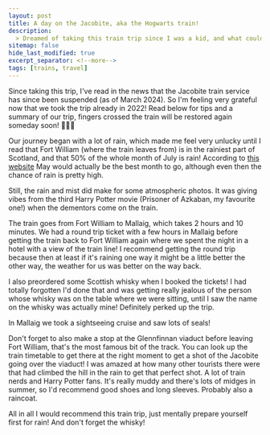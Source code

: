 ```yaml
---
layout: post
title: A day on the Jacobite, aka the Hogwarts train!
description: 
  > Dreamed of taking this train trip since I was a kid, and what could be more romantic than taking it on our honeymoon! Only thing I didn't plan for was Scottish weather...
sitemap: false
hide_last_modified: true
excerpt_separator: <!--more-->
tags: [trains, travel]
---
```


Since taking this trip, I've read in the news that the Jacobite train service has since been suspended (as of March 2024). So I'm feeling very grateful now that we took the trip already in 2022! Read below for tips and a summary of our trip, fingers crossed the train will be restored again someday soon! 🤞🤞🤞

<!--more-->

Our journey began with a lot of rain, which made me feel very unlucky until I read that Fort William (where the train leaves from) is in the rainiest part of Scotland, and that 50% of the whole month of July is rain! According to [this website](https://www.scottish-places.info/towns/townclimate2108.html) May would actually be the best month to go, although even then the chance of rain is pretty high. 

Still, the rain and mist did make for some atmospheric photos. It was giving vibes from the third Harry Potter movie (Prisoner of Azkaban, my favourite one!) when the dementors come on the train. 

The train goes from Fort William to Mallaig, which takes 2 hours and 10 minutes. We had a round trip ticket with a few hours in Mallaig before getting the train back to Fort William again where we spent the night in a hotel with a view of the train line! I recommend getting the round trip because then at least if it's raining one way it might be a little better the other way, the weather for us was better on the way back.

I also preordered some Scottish whisky when I booked the tickets! I had totally forgotten I'd done that and was getting really jealous of the person whose whisky was on the table where we were sitting, until I saw the name on the whisky was actually mine! Definitely perked up the trip.

In Mallaig we took a sightseeing cruise and saw lots of seals!

Don't forget to also make a stop at the Glennfinnan viaduct before leaving Fort William, that's the most famous bit of the track. You can look up the train timetable to get there at the right moment to get a shot of the Jacobite going over the viaduct! I was amazed at how many other tourists there were that had climbed the hill in the rain to get that perfect shot. A lot of train nerds and Harry Potter fans. It's really muddy and there's lots of midges in summer, so I'd recommend good shoes and long sleeves. Probably also a raincoat. 

All in all I would recommend this train trip, just mentally prepare yourself first for rain! And don't forget the whisky! 